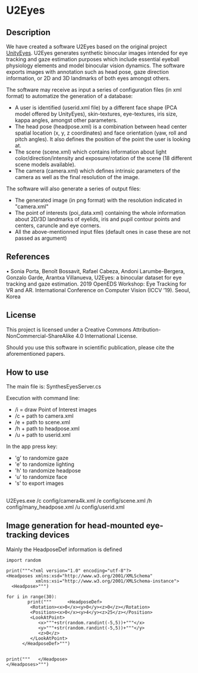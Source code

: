 # U2Eyes
## Description ##

We have created a software U2Eyes based on the original project [UnityEyes](https://www.cl.cam.ac.uk/research/rainbow/projects/unityeyes/ "UnityEyes"). U2Eyes generates synthetic binocular images intended for eye tracking and gaze estimation purposes which include essential eyeball physiology elements and model binocular vision dynamics. The software exports images with annotation such as head pose, gaze direction information, or 2D and 3D landmarks of both eyes amongst others.

The software may receive as input a series of configuration files (in xml format) to automatize the generation of a database:
  *	A user is identified (userid.xml file) by a different face shape (PCA model offered by UnityEyes), skin-textures, eye-textures, iris size, kappa angles, amongst other parameters.
  *	The head pose (headpose.xml) is a combination between head center spatial location (x, y, z coordinates) and face orientation (yaw, roll and pitch angles). It also defines the position of the point the user is looking at.
  *	The scene (scene.xml) which contains information about light color/direction/intensity and exposure/rotation of the scene (18 different scene models available).
  *	The camera (camera.xml) which defines intrinsic parameters of the camera as well as the final resolution of the image.

The software will also generate a series of output files:
  *	The generated image (in png format) with the resolution indicated in "camera.xml"
  *	The point of interests (poi_data.xml) containing the whole information about 2D/3D landmarks of eyelids, iris and pupil contour points and centers, caruncle and eye corners.
  *	All the above-mentionned input files (default ones in case these are not passed as argument)

## References ##
• Sonia Porta, Benoît Bossavit, Rafael Cabeza, Andoni Larumbe-Bergera, Gonzalo Garde, Arantxa Villanueva, U2Eyes: a binocular dataset for eye tracking and gaze estimation. 2019 OpenEDS Workshop: Eye Tracking for VR and AR. International Conference on Computer Vision (ICCV ’19). Seoul, Korea

## License ##
This project is licensed under a Creative Commons Attribution-NonCommercial-ShareAlike 4.0 International License. 

Should you use this software in scientific publication, please cite the aforementioned papers.

## How to use ##
The main file is: SynthesEyesServer.cs

Execution with command line:
- /i = draw Point of Interest images
- /c + path to camera.xml
- /e + path to scene.xml
- /h + path to headpose.xml
- /u + path to userid.xml

In the app press key:
- 'g' to randomize gaze
- 'e' to randomize lighting
- 'h' to randomize headpose
- 'u' to randomize face
- 's' to export images


## 
U2Eyes.exe /c config/camera4k.xml /e config/scene.xml /h config/many_headpose.xml /u config/userid.xml

## Image generation for head-mounted eye-tracking devices
Mainly the HeadposeDef information is defined


```
import random

print("""<?xml version="1.0" encoding="utf-8"?>
<Headposes xmlns:xsd="http://www.w3.org/2001/XMLSchema"
           xmlns:xsi="http://www.w3.org/2001/XMLSchema-instance">
  <Headpose>""")

for i in range(30):
        print("""      <HeadposeDef>
         <Rotation><x>0</x><y>0</y><z>0</z></Rotation>
         <Position><x>0</x><y>4</y><z>25</z></Position>
         <LookAtPoint>
            <x>"""+str(random.randint(-5,5))+"""</x>
            <y>"""+str(random.randint(-5,5))+"""</y>
            <z>0</z>
         </LookAtPoint>
      </HeadposeDef>""")
           
            
print("""   </Headpose>
</Headposes>""")

```
